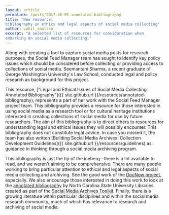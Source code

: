 ```yaml
---
layout: article
permalink: /posts/2017-06-01-annotated-bibliography
title: "New resource:
bibliography on ethics and legal aspects of social media collecting"
author: vakil_smallen
excerpt: "A selected list of resources for consideration when
embarking on social media collecting."
---
```


Along with creating a tool to capture social media posts for research purposes,
the Social Feed Manager team has sought to identify key policy issues which should be
considered before collecting or providing access to collections of social media.
Seemantani Sharma, a recent graduate of George Washington University's Law
School, conducted legal and policy research as background for this project.

This resource, ["Legal and Ethical Issues of Social Media Collecting: Annotated Bibliography"]({{ site.github.url }}/resources/annotated-bibliography), represents a part of her work with the Social Feed Manager project
team. This bibliography provides a resource for those interested in using social
media as a research tool or for cultural heritage institutions interested in
creating collections of social media for use by future researchers. The aim of
this bibliography is to direct others to resources for understanding legal and
ethical issues they will possibly encounter. This bibliography does not
constitute legal advice. In case you missed it, the team has also written [Building Social Media Archives: Collection Development Guidelines]({{ site.github.url }}/resources/guidelines) as guidance in thinking through a social media archiving program.

This bibliography is just the tip of the iceberg--there is a lot available to read, and we weren't aiming to be comprehensive. There are many people working to bring particular attention to ethical and legal aspects of social media collecting and archiving. See the good work of the [DocNow project](http://www.docnow.io/), especially. We also encourage those interested in doing this work to look at the [annotated bibliography](https://www.lib.ncsu.edu/social-media-archives-toolkit/bibliography) by North Carolina State University Libraries, created as part of the [Social Media Archives Toolkit](https://www.lib.ncsu.edu/social-media-archives-toolkit). Finally, there is a growing literature
within particular disciplines and within the social media research community, much of which has relevance to research and archiving of social media.
